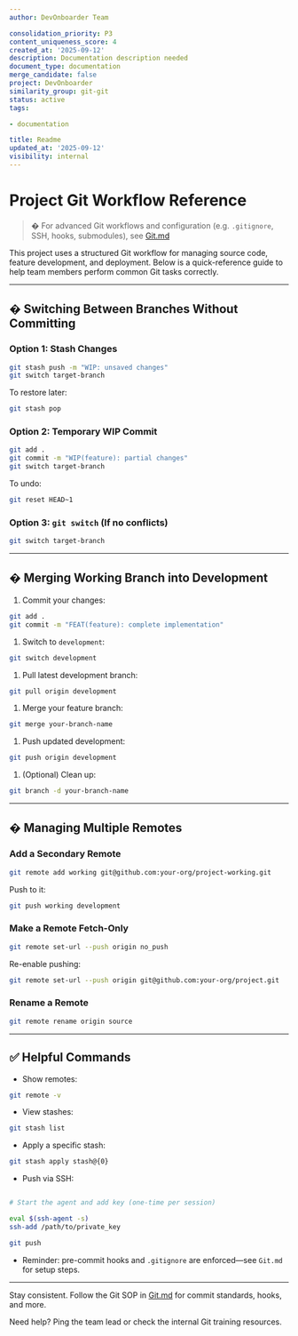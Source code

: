 ```yaml
---
author: DevOnboarder Team

consolidation_priority: P3
content_uniqueness_score: 4
created_at: '2025-09-12'
description: Documentation description needed
document_type: documentation
merge_candidate: false
project: DevOnboarder
similarity_group: git-git
status: active
tags:

- documentation

title: Readme
updated_at: '2025-09-12'
visibility: internal
---
```


# Project Git Workflow Reference

> � For advanced Git workflows and configuration (e.g. `.gitignore`, SSH,
> hooks, submodules), see [Git.md](./Git.md)

This project uses a structured Git workflow for managing source code, feature
development, and deployment. Below is a quick-reference guide to help team
members perform common Git tasks correctly.

---

## � Switching Between Branches Without Committing

### Option 1: Stash Changes

```bash
git stash push -m "WIP: unsaved changes"
git switch target-branch

```

To restore later:

```bash
git stash pop

```

### Option 2: Temporary WIP Commit

```bash
git add .
git commit -m "WIP(feature): partial changes"
git switch target-branch

```

To undo:

```bash
git reset HEAD~1

```

### Option 3: `git switch` (If no conflicts)

```bash
git switch target-branch

```

---

## � Merging Working Branch into Development

1. Commit your changes:

```bash
git add .
git commit -m "FEAT(feature): complete implementation"

```

1. Switch to `development`:

```bash
git switch development

```

1. Pull latest development branch:

```bash
git pull origin development

```

1. Merge your feature branch:

```bash
git merge your-branch-name

```

1. Push updated development:

```bash
git push origin development

```

1. (Optional) Clean up:

```bash
git branch -d your-branch-name

```

---

## � Managing Multiple Remotes

### Add a Secondary Remote

```bash
git remote add working git@github.com:your-org/project-working.git

```

Push to it:

```bash
git push working development

```

### Make a Remote Fetch-Only

```bash
git remote set-url --push origin no_push

```

Re-enable pushing:

```bash
git remote set-url --push origin git@github.com:your-org/project.git

```

### Rename a Remote

```bash
git remote rename origin source

```

---

## ✅ Helpful Commands

- Show remotes:

```bash
git remote -v

```

- View stashes:

```bash
git stash list

```

- Apply a specific stash:

```bash
git stash apply stash@{0}

```

- Push via SSH:

```bash

# Start the agent and add key (one-time per session)

eval $(ssh-agent -s)
ssh-add /path/to/private_key

git push

```

- Reminder: pre-commit hooks and `.gitignore` are enforced—see `Git.md` for setup steps.

---

Stay consistent. Follow the Git SOP in [Git.md](./Git.md) for commit standards, hooks, and more.

Need help? Ping the team lead or check the internal Git training resources.
